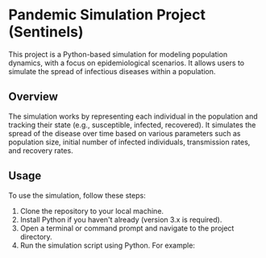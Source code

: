 # Pandemic Simulation Project (Sentinels)

This project is a Python-based simulation for modeling population dynamics, with a focus on epidemiological scenarios. It allows users to simulate the spread of infectious diseases within a population.

## Overview

The simulation works by representing each individual in the population and tracking their state (e.g., susceptible, infected, recovered). It simulates the spread of the disease over time based on various parameters such as population size, initial number of infected individuals, transmission rates, and recovery rates.

## Usage

To use the simulation, follow these steps:

1. Clone the repository to your local machine.
2. Install Python if you haven't already (version 3.x is required).
3. Open a terminal or command prompt and navigate to the project directory.
4. Run the simulation script using Python. For example:

